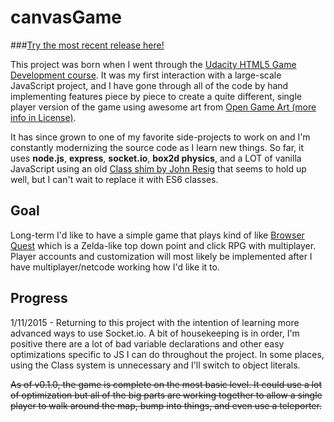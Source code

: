 canvasGame
==========

###<a href="http://mikaaguilar.com/projects/canvasgame/client/index.html">Try the most recent release here!</a>

This project was born when I went through the <a href="https://www.udacity.com/course/cs255">Udacity HTML5 Game Development course</a>.  It was my first interaction with a large-scale JavaScript project, and I have gone through all of the code by hand implementing features piece by piece to create a quite different, single player version of the game using awesome art from <a href="http://opengameart.org/">Open Game Art (more info in License)</a>.

It has since grown to one of my favorite side-projects to work on and I'm constantly modernizing the source code as I learn new things.  So far, it uses **node.js**, **express**, **socket.io**, **box2d physics**, and a LOT of vanilla JavaScript using an old <a href="http://ejohn.org/blog/simple-javascript-inheritance/">Class shim by John Resig</a> that seems to hold up well, but I can't wait to replace it with ES6 classes.

## Goal

Long-term I'd like to have a simple game that plays kind of like <a href="http://browserquest.mozilla.org/">Browser Quest</a> which is a Zelda-like top down point and click RPG with multiplayer.  Player accounts and customization will most likely be implemented after I have multiplayer/netcode working how I'd like it to.

## Progress

1/11/2015 - Returning to this project with the intention of learning more advanced ways to use Socket.io.  A bit of housekeeping is in order, I'm positive there are a lot of bad variable declarations and other easy optimizations specific to JS I can do throughout the project.  In some places, using the Class system is unnecessary and I'll switch to object literals.

~~As of v0.1.0, the game is complete on the most basic level.  It could use a lot of optimization but all of the big parts are working together to allow a single player to walk around the map, bump into things, and even use a teleporter.~~

